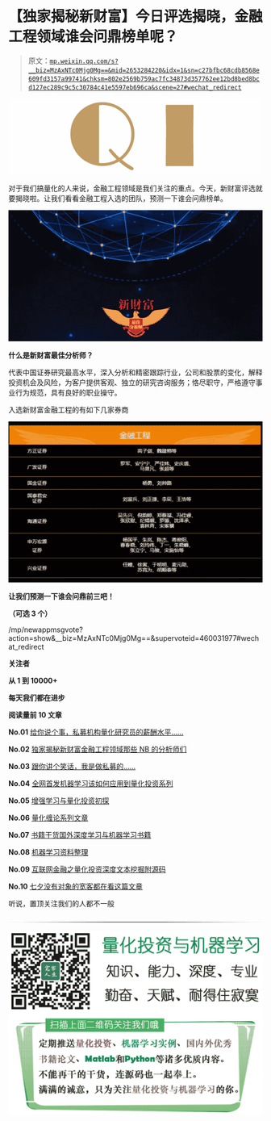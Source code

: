 # 【独家揭秘新财富】今日评选揭晓，金融工程领域谁会问鼎榜单呢？

> 原文：[`mp.weixin.qq.com/s?__biz=MzAxNTc0Mjg0Mg==&mid=2653284220&idx=1&sn=c27bfbc68cdb8568e609fd3157a99741&chksm=802e2569b759ac7fc34873d357762ee12bd8bed8bcd127ec289c9c5c30784c41e5597eb696ca&scene=27#wechat_redirect`](http://mp.weixin.qq.com/s?__biz=MzAxNTc0Mjg0Mg==&mid=2653284220&idx=1&sn=c27bfbc68cdb8568e609fd3157a99741&chksm=802e2569b759ac7fc34873d357762ee12bd8bed8bcd127ec289c9c5c30784c41e5597eb696ca&scene=27#wechat_redirect)

![](img/cb3bd660442e6bc134fbecf2477c43d1.png)

对于我们搞量化的人来说，金融工程领域是我们关注的重点。今天，新财富评选就要揭晓啦。让我们看看金融工程入选的团队，预测一下谁会问鼎榜单。

![](img/6c3e4080e3a9a1c533afdf70e6009228.png)

**什么是新财富最佳分析师？**

代表中国证券研究最高水平，深入分析和精密跟踪行业，公司和股票的变化，解释投资机会及风险，为客户提供客观、独立的研究咨询服务；恪尽职守，严格遵守事业行为规范，具有良好的职业操守。

入选新财富金融工程的有如下几家券商

![](img/009f09cda05199465c247f40cb9f8f3f.png)

**让我们预测一下谁会问鼎前三吧！**

**（可选 3 个）**

 /mp/newappmsgvote?action=show&__biz=MzAxNTc0Mjg0Mg==&supervoteid=460031977#wechat_redirect 

**关注者**

**从 1 到 10000+**

**每天我们都在进步**

**阅读量前 10 文章**

**No.01** [给你说个事，私募机构量化研究员的薪酬水平……](http://mp.weixin.qq.com/s?__biz=MzAxNTc0Mjg0Mg==&mid=2653284109&idx=1&sn=00908f6ab13f3cd3e5214706316ac84e&chksm=802e2518b759ac0e516e5cc6e9b5f62dd22853203ba8298f5f681139a9cc0a45c1cdfa9c421e&scene=21#wechat_redirect)

**No.02** [独家揭秘新财富金融工程领域那些 NB 的分析师们](http://mp.weixin.qq.com/s?__biz=MzAxNTc0Mjg0Mg==&mid=2653284026&idx=1&sn=ed8bb9ceca543eaa620c284ad4e374ce&chksm=802e24afb759adb99e6cee24f26e063fb7f43855349b8142d06b4c766fee16f1df5676a0dd74&scene=21#wechat_redirect)

**No.03** [跟你讲个笑话，我是做私募的……](http://mp.weixin.qq.com/s?__biz=MzAxNTc0Mjg0Mg==&mid=2653283777&idx=1&sn=252e295b1a788da1aaadf39c2ef959ee&scene=21#wechat_redirect)

**No.04** [全网首发机器学习该如何应用到量化投资系列](http://mp.weixin.qq.com/s?__biz=MzAxNTc0Mjg0Mg==&mid=2653283935&idx=1&sn=56e84e986f278403d8840387c615a2a7&chksm=802e244ab759ad5c43720a7960567d215970877250ca72534016bf53a021c73f83665068639d&scene=21#wechat_redirect)

**No.05**  [增强学习与量化投资初探](http://mp.weixin.qq.com/s?__biz=MzAxNTc0Mjg0Mg==&mid=2653283440&idx=1&sn=e5dc6e12f7b28b5ede13bd582b59b73c&scene=21#wechat_redirect)

**No.06**  [量化缠论系列文章](http://mp.weixin.qq.com/s?__biz=MzAxNTc0Mjg0Mg==&mid=2653283801&idx=1&sn=0a05bb0247535a118183be2b917c56b4&scene=21#wechat_redirect)

**No.07**  [书籍干货国外深度学习与机器学习书籍](http://mp.weixin.qq.com/s?__biz=MzAxNTc0Mjg0Mg==&mid=2653283143&idx=1&sn=2316c1a067239aa007196cc8cb2e6c5b&scene=21#wechat_redirect)

**No.08**  [机器学习资料整理](http://mp.weixin.qq.com/s?__biz=MzAxNTc0Mjg0Mg==&mid=2653282920&idx=1&sn=6faa96116c590c75d92569351f987e52&scene=21#wechat_redirect)

**No.09** [互联网金融之量化投资深度文本挖掘附源码](http://mp.weixin.qq.com/s?__biz=MzAxNTc0Mjg0Mg==&mid=2653282879&idx=1&sn=12a91c4b8317662fbae470541ebe4683&scene=21#wechat_redirect)

**No.10** [七夕没有对象的宽客都在看这篇文章](http://mp.weixin.qq.com/s?__biz=MzAxNTc0Mjg0Mg==&mid=2653283478&idx=1&sn=aa061849c61ee84eedda3ac9d0c74ec5&scene=21#wechat_redirect)

听说，置顶关注我们的人都不一般

![](img/74c285b465d1c5684165b6d5f0ebcd06.png)

**![](img/40429cd849aaf6f87544f9c00f4f92ad.png)**